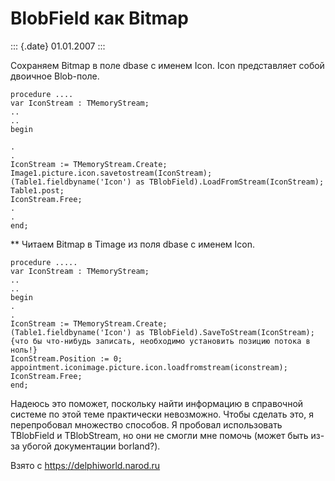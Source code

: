BlobField как Bitmap
====================

::: {.date}
01.01.2007
:::

Сохраняем Bitmap в поле dbase с именем Icon. Icon представляет собой
двоичное Blob-поле.

    procedure ....
    var IconStream : TMemoryStream;
    ..
    ..
    begin
     
    .
    .
    IconStream := TMemoryStream.Create;
    Image1.picture.icon.savetostream(IconStream);
    (Table1.fieldbyname('Icon') as TBlobField).LoadFromStream(IconStream);
    Table1.post;
    IconStream.Free;
    .
    .
    end;

\*\* Читаем Bitmap в Timage из поля dbase с именем Icon.

    procedure .....
    var IconStream : TMemoryStream;
    ..
    ..
    begin
    .
    .
    IconStream := TMemoryStream.Create;
    (Table1.fieldbyname('Icon') as TBlobField).SaveToStream(IconStream);
    {что бы что-нибудь записать, необходимо установить позицию потока в ноль!}
    IconStream.Position := 0;
    appointment.iconimage.picture.icon.loadfromstream(iconstream);
    IconStream.Free;
    end;

Надеюсь это поможет, поскольку найти информацию в справочной системе по
этой теме практически невозможно. Чтобы сделать это, я перепробовал
множество способов. Я пробовал использовать TBlobField и TBlobStream, но
они не смогли мне помочь (может быть из-за убогой документации
borland?).

Взято с <https://delphiworld.narod.ru>
